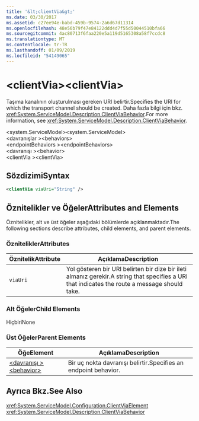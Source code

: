 ```yaml
---
title: '&lt;clientVia&gt;'
ms.date: 03/30/2017
ms.assetid: c27ee94e-babd-459b-9574-2a6d67d11314
ms.openlocfilehash: 48e56b79f47e84122ddd4d7f55d50044510bfa66
ms.sourcegitcommit: 4ac80713f6faa220e5a119d5165308a58f7ccdc8
ms.translationtype: MT
ms.contentlocale: tr-TR
ms.lasthandoff: 01/09/2019
ms.locfileid: "54149065"
---
```

# <a name="ltclientviagt"></a><span data-ttu-id="38471-102">&lt;clientVia&gt;</span><span class="sxs-lookup"><span data-stu-id="38471-102">&lt;clientVia&gt;</span></span>
<span data-ttu-id="38471-103">Taşıma kanalının oluşturulması gereken URI belirtir.</span><span class="sxs-lookup"><span data-stu-id="38471-103">Specifies the URI for which the transport channel should be created.</span></span> <span data-ttu-id="38471-104">Daha fazla bilgi için bkz. <xref:System.ServiceModel.Description.ClientViaBehavior>.</span><span class="sxs-lookup"><span data-stu-id="38471-104">For more information, see <xref:System.ServiceModel.Description.ClientViaBehavior>.</span></span>  
  
 <span data-ttu-id="38471-105">\<system.ServiceModel></span><span class="sxs-lookup"><span data-stu-id="38471-105">\<system.ServiceModel></span></span>  
<span data-ttu-id="38471-106">\<davranışlar ></span><span class="sxs-lookup"><span data-stu-id="38471-106">\<behaviors></span></span>  
<span data-ttu-id="38471-107">\<endpointBehaviors ></span><span class="sxs-lookup"><span data-stu-id="38471-107">\<endpointBehaviors></span></span>  
<span data-ttu-id="38471-108">\<davranışı ></span><span class="sxs-lookup"><span data-stu-id="38471-108">\<behavior></span></span>  
<span data-ttu-id="38471-109">\<clientVia ></span><span class="sxs-lookup"><span data-stu-id="38471-109">\<clientVia></span></span>  
  
## <a name="syntax"></a><span data-ttu-id="38471-110">Sözdizimi</span><span class="sxs-lookup"><span data-stu-id="38471-110">Syntax</span></span>  
  
```xml  
<clientVia viaUri="String" />
```  
  
## <a name="attributes-and-elements"></a><span data-ttu-id="38471-111">Öznitelikler ve Öğeler</span><span class="sxs-lookup"><span data-stu-id="38471-111">Attributes and Elements</span></span>  
 <span data-ttu-id="38471-112">Öznitelikler, alt ve üst öğeler aşağıdaki bölümlerde açıklanmaktadır.</span><span class="sxs-lookup"><span data-stu-id="38471-112">The following sections describe attributes, child elements, and parent elements.</span></span>  
  
### <a name="attributes"></a><span data-ttu-id="38471-113">Öznitelikler</span><span class="sxs-lookup"><span data-stu-id="38471-113">Attributes</span></span>  
  
|<span data-ttu-id="38471-114">Öznitelik</span><span class="sxs-lookup"><span data-stu-id="38471-114">Attribute</span></span>|<span data-ttu-id="38471-115">Açıklama</span><span class="sxs-lookup"><span data-stu-id="38471-115">Description</span></span>|  
|---------------|-----------------|  
|`viaUri`|<span data-ttu-id="38471-116">Yol gösteren bir URI belirten bir dize bir ileti almanız gerekir.</span><span class="sxs-lookup"><span data-stu-id="38471-116">A string that specifies a URI that indicates the route a message should take.</span></span>|  
  
### <a name="child-elements"></a><span data-ttu-id="38471-117">Alt Öğeler</span><span class="sxs-lookup"><span data-stu-id="38471-117">Child Elements</span></span>  
 <span data-ttu-id="38471-118">Hiçbiri</span><span class="sxs-lookup"><span data-stu-id="38471-118">None</span></span>  
  
### <a name="parent-elements"></a><span data-ttu-id="38471-119">Üst Öğeler</span><span class="sxs-lookup"><span data-stu-id="38471-119">Parent Elements</span></span>  
  
|<span data-ttu-id="38471-120">Öğe</span><span class="sxs-lookup"><span data-stu-id="38471-120">Element</span></span>|<span data-ttu-id="38471-121">Açıklama</span><span class="sxs-lookup"><span data-stu-id="38471-121">Description</span></span>|  
|-------------|-----------------|  
|[<span data-ttu-id="38471-122">\<davranışı ></span><span class="sxs-lookup"><span data-stu-id="38471-122">\<behavior></span></span>](../../../../../docs/framework/configure-apps/file-schema/wcf/behavior-of-endpointbehaviors.md)|<span data-ttu-id="38471-123">Bir uç nokta davranışı belirtir.</span><span class="sxs-lookup"><span data-stu-id="38471-123">Specifies an endpoint behavior.</span></span>|  
  
## <a name="see-also"></a><span data-ttu-id="38471-124">Ayrıca Bkz.</span><span class="sxs-lookup"><span data-stu-id="38471-124">See Also</span></span>  
 <xref:System.ServiceModel.Configuration.ClientViaElement>  
 <xref:System.ServiceModel.Description.ClientViaBehavior>
